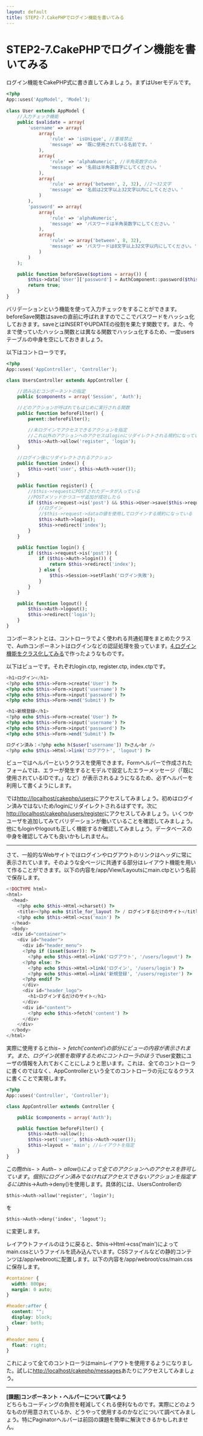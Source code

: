 ```yaml
---
layout: default
title: STEP2-7.CakePHPでログイン機能を書いてみる
---
```

# STEP2-7.CakePHPでログイン機能を書いてみる

ログイン機能をCakePHP式に書き直してみましょう。まずはUserモデルです。

```php
<?php
App::uses('AppModel', 'Model');
 
class User extends AppModel {
    //入力チェック機能
    public $validate = array(
        'username' => array(
            array(
                'rule' => 'isUnique', //重複禁止
                'message' => '既に使用されている名前です。'
            ),
            array(
                'rule' => 'alphaNumeric', //半角英数字のみ
                'message' => '名前は半角英数字にしてください。'
            ),
            array(
                'rule' => array('between', 2, 32), //2～32文字
                'message' => '名前は2文字以上32文字以内にしてください。'
            )
        ),
        'password' => array(
            array(
                'rule' => 'alphaNumeric',
                'message' => 'パスワードは半角英数字にしてください。'
            ),
            array(
                'rule' => array('between', 8, 32),
                'message' => 'パスワードは8文字以上32文字以内にしてください。'
            )
        )
    );

    public function beforeSave($options = array()) {
        $this->data['User']['password'] = AuthComponent::password($this->data['User']['password']);
        return true;
    }
}
```
バリデーションという機能を使って入力チェックをすることができます。beforeSave関数はsaveの直前に呼ばれますのでここでパスワードをハッシュ化しておきます。saveとはINSERTやUPDATEの役割を果たす関数です。また、今まで使っていたハッシュ関数とは異なる関数でハッシュ化するため、一度usersテーブルの中身を空にしておきましょう。

以下はコントローラです。

```php
<?php
App::uses('AppController', 'Controller');

class UsersController extends AppController {

    //読み込むコンポーネントの指定
    public $components = array('Session', 'Auth');

    //どのアクションが呼ばれてもはじめに実行される関数
    public function beforeFilter() {
        parent::beforeFilter();

        //未ログインでアクセスできるアクションを指定
        //これ以外のアクションへのアクセスはloginにリダイレクトされる規約になっている
        $this->Auth->allow('register', 'login');
    }

    //ログイン後にリダイレクトされるアクション
    public function index() {
        $this->set('user', $this->Auth->user());
    }

    public function register() {
        //$this->requestにPOSTされたデータが入っている
        //POSTメソッドかつユーザ追加が成功したら
        if ($this->request->is('post') && $this->User->save($this->request->data)) {
            //ログイン
            //$this->request->dataの値を使用してログインする規約になっている
            $this->Auth->login();
            $this->redirect('index');
        }
    }

    public function login() {
        if ($this->request->is('post')) {
            if ($this->Auth->login()) {
                return $this->redirect('index');
            } else {
                $this->Session->setFlash('ログイン失敗');
            }
        }
    }

    public function logout() {
        $this->Auth->logout();
        $this->redirect('login');
    }
}
```
コンポーネントとは、コントローラでよく使われる共通処理をまとめたクラスで、Authコンポーネントはログインなどの認証処理を扱っています。[4.ログイン機能をクラス化してみる](4.html)で作ったようなものです。

以下はビューです。それぞれlogin.ctp, register.ctp, index.ctpです。

```php
<h1>ログイン</h1>
<?php echo $this->Form->create('User') ?>
<?php echo $this->Form->input('username') ?>
<?php echo $this->Form->input('password') ?>
<?php echo $this->Form->end('Submit') ?>
```

```php
<h1>新規登録</h1>
<?php echo $this->Form->create('User') ?>
<?php echo $this->Form->input('username') ?>
<?php echo $this->Form->input('password') ?>
<?php echo $this->Form->end('Submit') ?>
```

```php
ログイン済み：<?php echo h($user['username']) ?>さん<br />
<?php echo $this->Html->link('ログアウト', 'logout') ?>
```
ビューではヘルパーというクラスを使用できます。Formヘルパーで作成されたフォームでは、エラーが発生するとモデルで設定したエラーメッセージ（「既に使用されているIDです。」など）が表示されるようになるため、必ずヘルパーを利用して書くようにします。

では[http://localhost/cakephp/users](http://localhost/cakephp/users)にアクセスしてみましょう。初めはログイン済みではないため/loginにリダイレクトされるはずです。次に[http://localhost/cakephp/users/register](http://localhost/cakephp/users/register)にアクセスしてみましょう。いくつかユーザを追加してみてバリデーションが働いていることを確認してみましょう。他にもloginやlogoutも正しく機能するか確認してみましょう。データベースの中身を確認してみても良いかもしれません。

***

さて、一般的なWebサイトではログインやログアウトのリンクはヘッダに常に表示されています。そのような全ページに共通する部分はレイアウト機能を用いて作ることができます。以下の内容を/app/View/Layoutsにmain.ctpという名前で保存します。

```php
<!DOCTYPE html>
<html>
  <head>
    <?php echo $this->Html->charset() ?>
    <title><?php echo $title_for_layout ?> / ログインするだけのサイト</title>
    <?php echo $this->Html->css('main') ?>
  </head>
  <body>
  <div id="container">
    <div id="header">
      <div id="header_menu">
      <?php if (isset($user)): ?>
        <?php echo $this->Html->link('ログアウト', '/users/logout') ?>
      <?php else: ?>
        <?php echo $this->Html->link('ログイン', '/users/login') ?>
        <?php echo $this->Html->link('新規登録', '/users/register') ?>
      <?php endif ?>
      </div>
      <div id="header_logo">
        <h1>ログインするだけのサイト</h1>
      </div>
      <div id="content">
        <?php echo $this->fetch('content') ?>
      </div>
    </div>
  </body>
</html>
```

実際に使用すると$this->fetch('content')の部分にビューの内容が表示されます。また、ログイン状態を取得するためにコントローラのほうで$user変数にユーザの情報を入れておくことにしようと思います。これは、全てのコントローラに書くのではなく、AppControllerという全てのコントローラの元になるクラスに書くことで実現します。

```php
<?php
App::uses('Controller', 'Controller');

class AppController extends Controller {

    public $components = array('Auth');

    public function beforeFilter() {
        $this->Auth->allow();
        $this->set('user', $this->Auth->user());
        $this->layout = 'main'; //レイアウトを指定
    }
}
```
この際$this->Auth->allow()によって全てのアクションへのアクセスを許可しています。個別にログイン済みでなければアクセスできないアクションを指定するには$this->Auth->deny()を使用します。具体的には、UsersControllerの

    $this->Auth->allow('register', 'login');

を

    $this->Auth->deny('index', 'logout');

に変更します。

レイアウトファイルのほうに戻ると、$this->Html->css('main')によってmain.cssというファイルを読み込んでいます。CSSファイルなどの静的コンテンツは/app/webrootに配置します。以下の内容を/app/webroot/css/main.cssに保存します。

```css
#container {
  width: 800px;
  margin: 0 auto;
}

#header:after {
  content: "";
  display: block;
  clear: both;
}

#header_menu {
  float: right;
}
```

これによって全てのコントローラはmainレイアウトを使用するようになりました。試しに[http://localhost/cakephp/messages](http://localhost/cakephp/messages)あたりにアクセスしてみましょう。

***

**[課題]コンポーネント・ヘルパーについて調べよう**  
どちらもコーディングの負担を軽減してくれる便利なものです。実際にどのようなものが用意されているか、どうやって使用するのかなどについて調べてみましょう。特にPaginatorヘルパーは前回の課題を簡単に解決できるかもしれません。